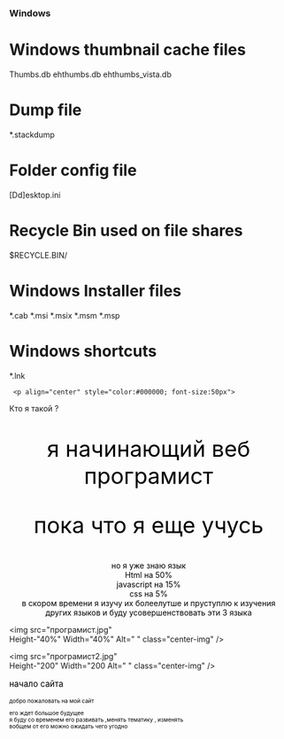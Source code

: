 ### Windows ###
# Windows thumbnail cache files
Thumbs.db
ehthumbs.db
ehthumbs_vista.db

# Dump file
*.stackdump

# Folder config file
[Dd]esktop.ini

# Recycle Bin used on file shares
$RECYCLE.BIN/

# Windows Installer files
*.cab
*.msi
*.msix
*.msm
*.msp

# Windows shortcuts
*.lnk


<html>
 <head>

  <title>gogleples</title>
  
 </head> 
 <body>
 
 <script type=text/javascript">
alert("приветствую тебя !");
  </script>

     <p align="center" style="color:#000000; font-size:50px">
Кто я такой ?</p>
                              
  <p align="center" style="color:#000000; font-size:40px">
я начинающий веб програмист</p>
     
 <p align="center" style="color:#000000; font-size:40px">пока что я еще учусь</p>
   
<p align="center" style="color:#000000; font-size:"40px">но я уже знаю язык <br/> Html на 50% <br/> javascript на 15% <br/>css на 5% <br/>в скором времени я изучу их болеелутше и пруступлю к изучения других языков и буду усовершенствовать эти 3 языка</p>
  
 <img src="програмист.jpg"  
 Height-"40%"  Width="40%" Alt=" " class="center-img" />

  <img src="програмист2.jpg"  
  Height-"200" Width="200  Alt=" " class="center-img" />
 
 <p align="left" style="color:#000000; font-size:15px">
начало   сайта</p>
  

 <p align="left" style="color:#000000; font-size:10px">
добро пожаловать на мой сайт  </p>
  

 <p align="left" style="color:#000000; font-size:10px">его ждет большое будущее <br/>я буду со временем его развивать ,менять тематику , изменять <br/>вобщем от его можно ожидать чего угодно</p>

<style>

 <p5 align="left" style="color:#000000; font-size:7px">сайт сделан с помошью Git hub </p5>
    
 <p align="right" style="color:#000000; font-size:7px">все права защищены $ </p>
      
 </body>
</html>
